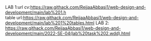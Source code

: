 LAB 1:url cv:https://raw.githack.com/RejjaaAbbasi1/web-design-and-development/main/lab%201.h                                             
       table url:https://raw.githack.com/RejjaaAbbasi1/web-design-and-development/main/lab%201%20tables.html
                          LAB 2: https://raw.githack.com/RejjaaAbbasi1/web-design-and-development/main/2022-SE-04(lab%20task%202.wdd).html
